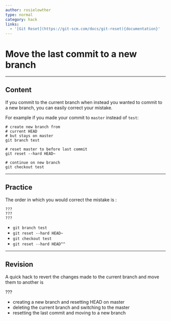 ```yaml
---
author: rosielowther
type: normal
category: hack
links:
  - '[Git Reset](https://git-scm.com/docs/git-reset){documentation}'
---
```


# Move the last commit to a new branch


---

## Content

If you commit to the current branch when instead you wanted to commit to a new branch, you can easily correct your mistake.

For example if you made your commit to `master` instead of `test`:

```plain-text
# create new branch from
# current HEAD
# but stays on master
git branch test

# reset master to before last commit
git reset --hard HEAD~

# continue on new branch
git checkout test
```


---

## Practice

The order in which you would correct the mistake is :

```plain-text
???
???
???
```

- `git branch test`
- `git reset --hard HEAD~`
- `git checkout test`
- `git reset --hard HEAD^^`


---

## Revision

A quick hack to revert the changes made to the current branch and move them to another is

???

- creating a new branch and resetting HEAD on master
- deleting the current branch and switching to the master
- resetting the last commit and moving to a new branch
 
